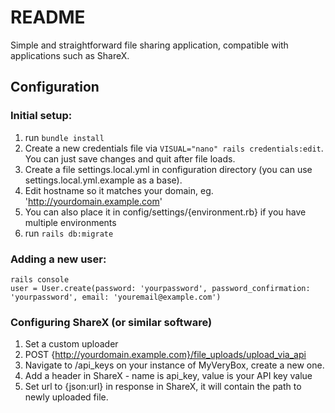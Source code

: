 # README

Simple and straightforward file sharing application, compatible with 
applications such as ShareX. 

## Configuration

### Initial setup:

1. run `bundle install`
2. Create a new credentials file via `VISUAL="nano" rails credentials:edit`. You can just save changes and quit after file loads.
3. Create a file settings.local.yml in configuration directory (you can use settings.local.yml.example as a base).
4. Edit hostname so it matches your domain, eg. 'http://yourdomain.example.com'
5. You can also place it in config/settings/{environment.rb} if you have multiple environments
6. run `rails db:migrate`

###  Adding a new user:

    rails console
    user = User.create(password: 'yourpassword', password_confirmation: 'yourpassword', email: 'youremail@example.com')

### Configuring ShareX (or similar software)

1. Set a custom uploader
2. POST {http://yourdomain.example.com}/file_uploads/upload_via_api
3. Navigate to /api_keys on your instance of MyVeryBox, create a new one.
4. Add a header in ShareX - name is api_key, value is your API key value
5. Set url to {json:url} in response in ShareX, it will contain the path to newly uploaded file. 